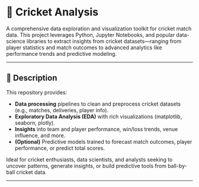# 🏏 Cricket Analysis

A comprehensive data exploration and visualization toolkit for cricket match data. This project leverages Python, Jupyter Notebooks, and popular data-science libraries to extract insights from cricket datasets—ranging from player statistics and match outcomes to advanced analytics like performance trends and predictive modeling.

---

## 📌 Description

This repository provides:
- **Data processing** pipelines to clean and preprocess cricket datasets (e.g., matches, deliveries, player info).
- **Exploratory Data Analysis (EDA)** with rich visualizations (matplotlib, seaborn, plotly).
- **Insights** into team and player performance, win/loss trends, venue influence, and more.
- **(Optional)** Predictive models trained to forecast match outcomes, player performance, or predict total scores.

Ideal for cricket enthusiasts, data scientists, and analysts seeking to uncover patterns, generate insights, or build predictive tools from ball-by-ball cricket data.

---
